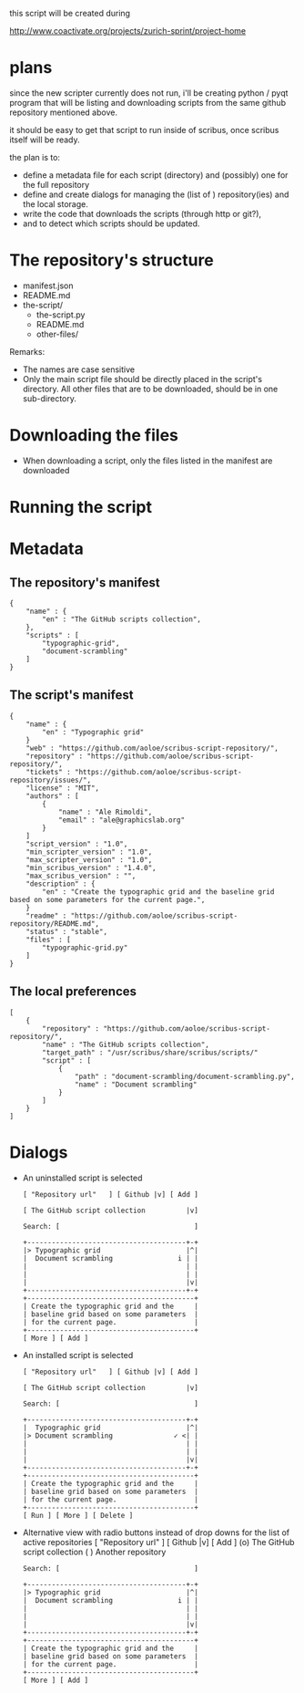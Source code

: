 this script will be created during

http://www.coactivate.org/projects/zurich-sprint/project-home

# plans


since the new scripter currently does not run, i'll be creating python / pyqt program that will be listing and downloading scripts from the same github repository mentioned above.

it should be easy to get that script to run inside of scribus, once scribus itself will be ready.

the plan is to:

- define a metadata file for each script (directory) and (possibly) one for the full repository
- define and create dialogs for managing the (list of ) repository(ies) and the local storage.
- write the code that downloads the scripts (through http or git?),
- and to detect which scripts should be updated.


# The repository's structure

- manifest.json
- README.md
- the-script/
  - the-script.py
  - README.md
  - other-files/

Remarks:
- The names are case sensitive
- Only the main script file should be directly placed in the script's directory. All other files that are to be downloaded, should be in one sub-directory.

# Downloading the files

- When downloading a script, only the files listed in the manifest are downloaded

# Running the script

# Metadata

## The repository's manifest

    {
        "name" : {
            "en" : "The GitHub scripts collection",
        },
        "scripts" : [
            "typographic-grid",
            "document-scrambling"
        ]
    }

## The script's manifest

    {
        "name" : {
            "en" : "Typographic grid"
        }
        "web" : "https://github.com/aoloe/scribus-script-repository/",
        "repository" : "https://github.com/aoloe/scribus-script-repository/",
        "tickets" : "https://github.com/aoloe/scribus-script-repository/issues/",
        "license" : "MIT",
        "authors" : [
            {
                "name" : "Ale Rimoldi",
                "email" : "ale@graphicslab.org"
            }
        ]
        "script_version" : "1.0",
        "min_scripter_version" : "1.0",
        "max_scripter_version" : "1.0",
        "min_scribus_version" : "1.4.0",
        "max_scribus_version" : "",
        "description" : {
            "en" : "Create the typographic grid and the baseline grid based on some parameters for the current page.",
        }
        "readme" : "https://github.com/aoloe/scribus-script-repository/README.md",
        "status" : "stable",
        "files" : [
            "typographic-grid.py"
        ]
    }

## The local preferences

    [
        {
            "repository" : "https://github.com/aoloe/scribus-script-repository/",
            "name" : "The GitHub scripts collection",
            "target_path" : "/usr/scribus/share/scribus/scripts/"
            "script" : [
                {
                    "path" : "document-scrambling/document-scrambling.py",
                    "name" : "Document scrambling"
                }
            ]
        }
    ]

# Dialogs

- An uninstalled script is selected

      [ "Repository url"   ] [ Github |v] [ Add ]

      [ The GitHub script collection          |v]

      Search: [                                 ]

      +---------------------------------------+-+
      |> Typographic grid                     |^|
      |  Document scrambling                i | |
      |                                       | |
      |                                       | |
      |                                       |v|
      +---------------------------------------+-+
      +-----------------------------------------+
      | Create the typographic grid and the     |
      | baseline grid based on some parameters  |
      | for the current page.                   |
      +-----------------------------------------+
      [ More ] [ Add ]

- An installed script is selected

      [ "Repository url"   ] [ Github |v] [ Add ]

      [ The GitHub script collection          |v]

      Search: [                                 ]

      +---------------------------------------+-+
      |  Typographic grid                     |^|
      |> Document scrambling               ✓ <| |
      |                                       | |
      |                                       | |
      |                                       |v|
      +---------------------------------------+-+
      +-----------------------------------------+
      | Create the typographic grid and the     |
      | baseline grid based on some parameters  |
      | for the current page.                   |
      +-----------------------------------------+
      [ Run ] [ More ] [ Delete ]

- Alternative view with radio buttons instead of drop downs for the list of active repositories
      [ "Repository url"   ] [ Github |v] [ Add ]
      (o) The GitHub script collection
      ( ) Another repository

      Search: [                                 ]

      +---------------------------------------+-+
      |> Typographic grid                     |^|
      |  Document scrambling                i | |
      |                                       | |
      |                                       | |
      |                                       |v|
      +---------------------------------------+-+
      +-----------------------------------------+
      | Create the typographic grid and the     |
      | baseline grid based on some parameters  |
      | for the current page.                   |
      +-----------------------------------------+
      [ More ] [ Add ]
